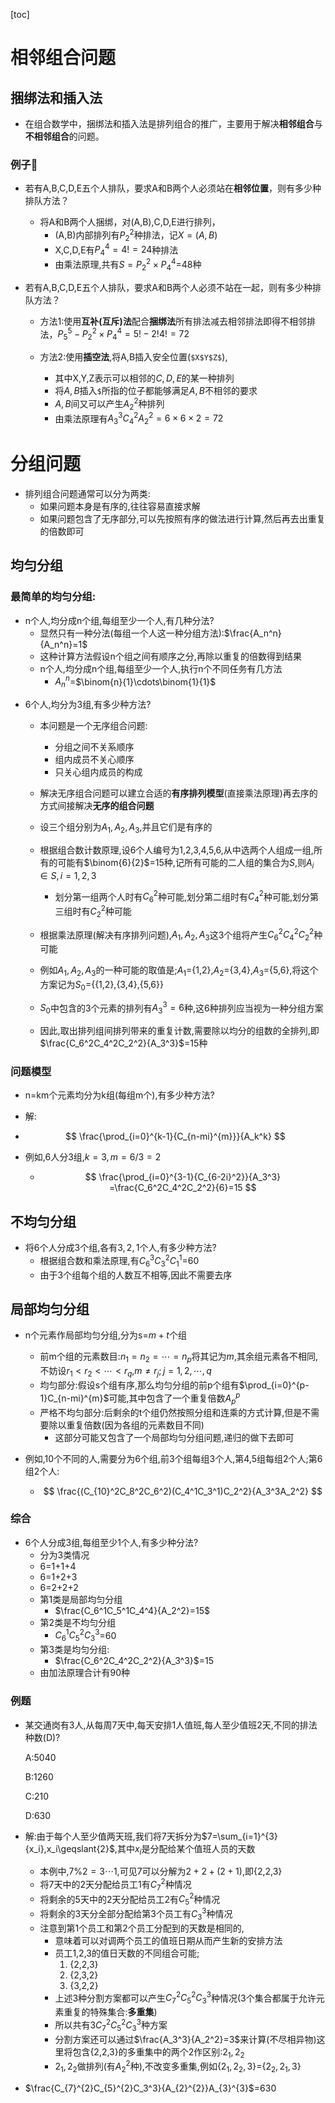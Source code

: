 [toc]

# 相邻组合问题

## 捆绑法和插入法

- 在组合数学中，捆绑法和插入法是排列组合的推广，主要用于解决**相邻组合**与**不相邻组合**的问题。

### 例子🎈

- 若有A,B,C,D,E五个人排队，要求A和B两个人必须站在**相邻位置**，则有多少种排队方法？

  - 将A和B两个人捆绑，对(A,B),C,D,E进行排列，	
    - (A,B)内部排列有$P_2^2$种排法，记$X=(A,B)$
    - X,C,D,E有$P_4^4=4!=24$种排法
    - 由乘法原理,共有$S=P_2^2\times P_4^4$=$48$种

- 若有A,B,C,D,E五个人排队，要求A和B两个人必须不站在一起，则有多少种排队方法？

  - 方法1:使用**互补(互斥)法**配合**捆绑法**所有排法减去相邻排法即得不相邻排法，$P_5^5-P_2^2\times P_4^4=5!-2!4!=72$

  - 方法2:使用**插空法**,将A,B插入安全位置(`$X$Y$Z$`),

    - 其中X,Y,Z表示可以相邻的$C,D,E$的某一种排列
    - 将$A,B$插入`$`所指的位子都能够满足$A,B$不相邻的要求
    - $A,B$间又可以产生$A_2^2$种排列
    - 由乘法原理有$A_3^3C_4^2A_2^2=6\times{6}\times2=72$

    

# 分组问题

- 排列组合问题通常可以分为两类:
  - 如果问题本身是有序的,往往容易直接求解
  - 如果问题包含了无序部分,可以先按照有序的做法进行计算,然后再去出重复的倍数即可

##  均匀分组

### 最简单的均匀分组:



* n个人,均分成n个组,每组至少一个人,有几种分法?
  - 显然只有一种分法(每组一个人这一种分组方法):$\frac{A_n^n}{A_n^n}=1$
  - 这种计算方法假设n个组之间有顺序之分,再除以重复的倍数得到结果
  - n个人,均分成n个组,每组至少一个人,执行n个不同任务有几方法
    - $A_n^n$=$\binom{n}{1}\cdots\binom{1}{1}$ 

- 6个人,均分为3组,有多少种方法?
  - 本问题是一个无序组合问题:
    - 分组之间不关系顺序
    - 组内成员不关心顺序
    - 只关心组内成员的构成
  
  - 解决无序组合问题可以建立合适的**有序排列模型**(直接乘法原理)再去序的方式间接解决**无序的组合问题**
  - 设三个组分别为$A_1,A_2,A_3$,并且它们是有序的
  - 根据组合数计数原理,设6个人编号为1,2,3,4,5,6,从中选两个人组成一组,所有的可能有$\binom{6}{2}$=$15$种,记所有可能的二人组的集合为$S$,则$A_i\in{S},i=1,2,3$
    - 划分第一组两个人时有$C_6^2$种可能,划分第二组时有$C_4^2$种可能,划分第三组时有$C_2^2$种可能
  - 根据乘法原理(解决有序排列问题),$A_1,A_2,A_3$这3个组将产生$C_6^2C_4^2C_2^2$种可能
  - 例如$A_1,A_2,A_3$的一种可能的取值是;$A_1$={1,2},$A_2$={3,4},$A_3$={5,6},将这个方案记为$S_0$={{1,2},{3,4},{5,6}}
  - $S_0$中包含的3个元素的排列有$A_3^3=6$种,这6种排列应当视为一种分组方案
  - 因此,取出排列组间排列带来的重复计数,需要除以均分的组数的全排列,即$\frac{C_6^2C_4^2C_2^2}{A_3^3}$=$15$种
  

### 问题模型

- n=km个元素均分为k组(每组m个),有多少种方法?

- 解:

- $$
  \frac{\prod_{i=0}^{k-1}{C_{n-mi}^{m}}}{A_k^k}
  $$

- 例如,6人分3组,$k=3,m=6/3=2$

  - $$
    \frac{\prod_{i=0}^{3-1}{C_{6-2i}^2}}{A_3^3}
    =\frac{C_6^2C_4^2C_2^2}{6}=15
    $$

    

## 不均匀分组

- 将6个人分成3个组,各有$3,2,1$个人,有多少种方法?
  - 根据组合数和乘法原理,有$C_6^3C_3^2C_1^1$=$60$
  - 由于3个组每个组的人数互不相等,因此不需要去序

## 局部均匀分组

- n个元素作局部均匀分组,分为s=$m+t$个组

  - 前m个组的元素数目:$n_1=n_2=\cdots=n_p$将其记为$m$,其余组元素各不相同,不妨设$r_1<r_2<\cdots<r_q$,$m\neq{r_j};j=1,2,\cdots,q$
  - 均匀部分:假设s个组有序,那么均匀分组的前p个组有$\prod_{i=0}^{p-1}C_{n-mi}^{m}$可能,其中包含了一个重复倍数$A_p^p$
  - 严格不均匀部分:后剩余的t个组仍然按照分组和连乘的方式计算,但是不需要除以重复倍数(因为各组的元素数目不同)
    - 这部分可能又包含了一个局部均匀分组问题,递归的做下去即可

- 例如,10个不同的人,需要分为6个组,前3个组每组3个人,第4,5组每组2个人;第6组2个人:

  - $$
    \frac{(C_{10}^2C_8^2C_6^2)(C_4^1C_3^1)C_2^2}{A_3^3A_2^2}
    $$

### 综合

- 6个人分成3组,每组至少1个人,有多少种分法?
  - 分为3类情况
  - 6=1+1+4
  - 6=1+2+3
  - 6=2+2+2
  - 第1类是局部均匀分组
    - $\frac{C_6^1C_5^1C_4^4}{A_2^2}=15$
  - 第2类是不均匀分组
    - $C_6^1C_5^2C_3^3$=60
  - 第3类是均匀分组:
    - $\frac{C_6^2C_4^2C_2^2}{A_3^3}$=15
  - 由加法原理合计有$90$种

###  例题

- 某交通岗有3人,从每周7天中,每天安排1人值班,每人至少值班2天,不同的排法种数(D)?

  A:5040

  B:1260

  C:210

  D:630

- 解:由于每个人至少值两天班,我们将7天拆分为$7=\sum_{i=1}^{3}{x_i},x_i\geqslant{2}$,其中$x_i$是分配给某个值班人员的天数

  - 本例中,$7\%2=3\cdots1$,可见7可以分解为$2+2+(2+1)$,即{2,2,3}
  - 将7天中的2天分配给员工1有$C_7^2$种情况
  - 将剩余的$5$天中的2天分配给员工2有$C_5^2$种情况
  - 将剩余的3天分全部分配给第3个员工有$C_3^3$种情况
  - 注意到第1个员工和第2个员工分配到的天数是相同的,
    - 意味着可以对调两个员工的值班日期从而产生新的安排方法
    - 员工1,2,3的值日天数的不同组合可能;
      1. {2,2,3}
      2. {2,3,2}
      3. {3,2,2}
    - 上述3种分割方案都可以产生$C_7^2C_5^2C_3^3$种情况(3个集合都属于允许元素重复的特殊集合:**多重集**)
    - 所以共有$3C_7^2C_5^2C_3^3$种方案
    - 分割方案还可以通过$\frac{A_3^3}{A_2^2}=3$来计算(不尽相异物)这里将包含{2,2,3}的多重集中的两个2作区别:$2_1,2_2$
    - ${2_1,2_2}$做排列(有$A_2^2$种),不改变多重集,例如{$2_1,2_2,3$}={$2_2,2_1,3$}

- $\frac{C_{7}^{2}C_{5}^{2}C_3^3}{A_{2}^{2}}A_{3}^{3}$=630

  

